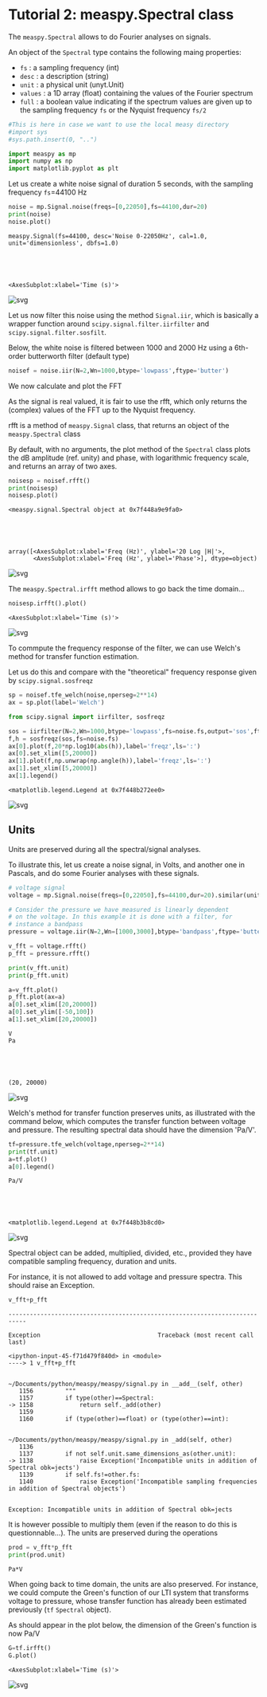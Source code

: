 # Tutorial 2: measpy.Spectral class

The ```measpy.Spectral``` allows to do Fourier analyses on signals.

An object of the ```Spectral``` type contains the following maing properties:
- ```fs``` : a sampling frequency (int)
- ```desc``` : a description (string)
- ```unit``` : a physical unit (unyt.Unit)
- ```values``` : a 1D array (float) containing the values of the Fourier spectrum
- ```full``` : a boolean value indicating if the spectrum values are given up to the sampling frequency ```fs``` or the Nyquist frequency ```fs/2``` 


```python
#This is here in case we want to use the local measy directory
#import sys
#sys.path.insert(0, "..")

import measpy as mp
import numpy as np
import matplotlib.pyplot as plt
```

Let us create a white noise signal of duration 5 seconds, with the sampling frequency ```fs```=44100 Hz


```python
noise = mp.Signal.noise(freqs=[0,22050],fs=44100,dur=20)
print(noise)
noise.plot()
```

    measpy.Signal(fs=44100, desc='Noise 0-22050Hz', cal=1.0, unit='dimensionless', dbfs=1.0)





    <AxesSubplot:xlabel='Time (s)'>




![svg](2_spectral_data_files/2_spectral_data_3_2.svg)


Let us now filter this noise using the method ```Signal.iir```, which is basically a wrapper function around ```scipy.signal.filter.iirfilter``` and ```scipy.signal.filter.sosfilt```.

Below, the white noise is filtered between 1000 and 2000 Hz using a 6th-order butterworth filter (default type)


```python
noisef = noise.iir(N=2,Wn=1000,btype='lowpass',ftype='butter')
```

We now calculate and plot the FFT

As the signal is real valued, it is fair to use the rfft, which only returns the (complex) values of the FFT up to the Nyquist frequency.

rfft is a method of ```measpy.Signal``` class, that returns an object of the ```measpy.Spectral``` class

By default, with no arguments, the plot method of the ```Spectral``` class plots the dB amplitude (ref. unity) and phase, with logarithmic frequency scale, and returns an array of two axes.


```python
noisesp = noisef.rfft()
print(noisesp)
noisesp.plot()
```

    <measpy.signal.Spectral object at 0x7f448a9e9fa0>





    array([<AxesSubplot:xlabel='Freq (Hz)', ylabel='20 Log |H|'>,
           <AxesSubplot:xlabel='Freq (Hz', ylabel='Phase'>], dtype=object)




![svg](2_spectral_data_files/2_spectral_data_7_2.svg)


The ```measpy.Spectral.irfft``` method allows to go back the time domain...


```python
noisesp.irfft().plot()
```




    <AxesSubplot:xlabel='Time (s)'>




![svg](2_spectral_data_files/2_spectral_data_9_1.svg)


To commpute the frequency response of the filter, we can use Welch's method for transfer function estimation.

Let us do this and compare with the "theoretical" frequency response given by ```scipy.signal.sosfreqz```


```python
sp = noisef.tfe_welch(noise,nperseg=2**14)
ax = sp.plot(label='Welch')

from scipy.signal import iirfilter, sosfreqz

sos = iirfilter(N=2,Wn=1000,btype='lowpass',fs=noise.fs,output='sos',ftype='butter')
f,h = sosfreqz(sos,fs=noise.fs)
ax[0].plot(f,20*np.log10(abs(h)),label='freqz',ls=':')
ax[0].set_xlim([5,20000])
ax[1].plot(f,np.unwrap(np.angle(h)),label='freqz',ls=':')
ax[1].set_xlim([5,20000])
ax[1].legend()

```




    <matplotlib.legend.Legend at 0x7f448b272ee0>




![svg](2_spectral_data_files/2_spectral_data_11_1.svg)


## Units

Units are preserved during all the spectral/signal analyses.

To illustrate this, let us create a noise signal, in Volts, and another one in Pascals, and do some Fourier analyses with these signals.


```python
# voltage signal
voltage = mp.Signal.noise(freqs=[0,22050],fs=44100,dur=20).similar(unit='V')

# Consider the pressure we have measured is linearly dependent
# on the voltage. In this example it is done with a filter, for
# instance a bandpass
pressure = voltage.iir(N=2,Wn=[1000,3000],btype='bandpass',ftype='butter').similar(unit='Pa')

v_fft = voltage.rfft()
p_fft = pressure.rfft()

print(v_fft.unit)
print(p_fft.unit)

a=v_fft.plot()
p_fft.plot(ax=a)
a[0].set_xlim([20,20000])
a[0].set_ylim([-50,100])
a[1].set_xlim([20,20000])

```

    V
    Pa





    (20, 20000)




![svg](2_spectral_data_files/2_spectral_data_13_2.svg)


Welch's method for transfer function preserves units, as illustrated with the command below, which computes the transfer function between voltage and pressure. The resulting spectral data should have the dimension 'Pa/V'.


```python
tf=pressure.tfe_welch(voltage,nperseg=2**14)
print(tf.unit)
a=tf.plot()
a[0].legend()
```

    Pa/V





    <matplotlib.legend.Legend at 0x7f448b3b8cd0>




![svg](2_spectral_data_files/2_spectral_data_15_2.svg)


Spectral object can be added, multiplied, divided, etc., provided they have compatible sampling frequency, duration and units.

For instance, it is not allowed to add voltage and pressure spectra. This should raise an Exception.


```python
v_fft+p_fft
```


    ---------------------------------------------------------------------------

    Exception                                 Traceback (most recent call last)

    <ipython-input-45-f71d479f840d> in <module>
    ----> 1 v_fft+p_fft
    

    ~/Documents/python/measpy/measpy/signal.py in __add__(self, other)
       1156         """
       1157         if type(other)==Spectral:
    -> 1158             return self._add(other)
       1159 
       1160         if (type(other)==float) or (type(other)==int):


    ~/Documents/python/measpy/measpy/signal.py in _add(self, other)
       1136 
       1137         if not self.unit.same_dimensions_as(other.unit):
    -> 1138             raise Exception('Incompatible units in addition of Spectral obk=jects')
       1139         if self.fs!=other.fs:
       1140             raise Exception('Incompatible sampling frequencies in addition of Spectral objects')


    Exception: Incompatible units in addition of Spectral obk=jects


It is however possible to multiply them (even if the reason to do this is questionnable...). The units are preserved during the operations


```python
prod = v_fft*p_fft
print(prod.unit)

```

    Pa*V


When going back to time domain, the units are also preserved. For instance, we could compute the Green's function of our LTI system that transforms voltage to pressure, whose transfer function has already been estimated previously (```tf``` ```Spectral``` object).

As should appear in the plot below, the dimension of the Green's function is now Pa/V


```python
G=tf.irfft()
G.plot()
```




    <AxesSubplot:xlabel='Time (s)'>




![svg](2_spectral_data_files/2_spectral_data_21_1.svg)



```python

```
